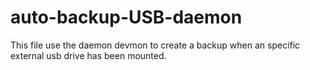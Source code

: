 # auto-backup-USB-daemon
This file use the daemon devmon to create a backup when an specific external usb drive has been mounted.
